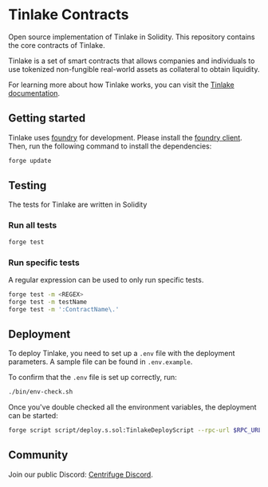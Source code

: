 # Tinlake Contracts

Open source implementation of Tinlake in Solidity. This repository contains the core contracts of Tinlake.

Tinlake is a set of smart contracts that allows companies and individuals to use tokenized non-fungible real-world assets as collateral to obtain liquidity.

For learning more about how Tinlake works, you can visit the [Tinlake documentation](https://developer.centrifuge.io/tinlake/overview/introduction/).

## Getting started

Tinlake uses [foundry](https://github.com/foundry-rs/foundry) for development. Please install the [foundry client](https://getfoundry.sh/). Then, run the following command to install the dependencies:

```bash
forge update
```

## Testing

The tests for Tinlake are written in Solidity

### Run all tests

```bash
forge test
```

### Run specific tests

A regular expression can be used to only run specific tests.

```bash
forge test -m <REGEX>
forge test -m testName
forge test -m ':ContractName\.'
```

## Deployment

To deploy Tinlake, you need to set up a `.env` file with the deployment parameters. A sample file can be found in `.env.example`.

To confirm that the `.env` file is set up correctly, run:
```bash
./bin/env-check.sh
```

Once you've double checked all the environment variables, the deployment can be started:
```bash
forge script script/deploy.s.sol:TinlakeDeployScript --rpc-url $RPC_URL  --private-key $PRIVATE_KEY --broadcast --verify --etherscan-api-key $ETHERSCAN_KEY -vvvv
```

## Community

Join our public Discord: [Centrifuge Discord](https://centrifuge.io/discord/).
